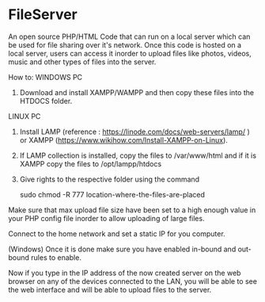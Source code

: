 # FileServer
An open source PHP/HTML Code that can run on a local server which can be used for file sharing over it's network.
Once this code is hosted on a local server, users can access it inorder to upload files like photos, videos, music 
and other types of files into the server.

How to:
WINDOWS PC
1) Download and install XAMPP/WAMPP and then copy these files into the HTDOCS folder. 

LINUX PC
1) Install LAMP (reference : https://linode.com/docs/web-servers/lamp/ ) or XAMPP (https://www.wikihow.com/Install-XAMPP-on-Linux).
2) If LAMP collection is installed, copy the files to /var/www/html and if it is XAMPP copy the files to /opt/lampp/htdocs
3) Give rights to the respective folder using the command 
    
    sudo chmod -R 777 location-where-the-files-are-placed
    
Make sure that max upload file size have been set to a high enough value in your PHP config file inorder to allow uploading of large files.

Connect to the home network and set a static IP for you computer.

(Windows) Once it is done make sure you have enabled in-bound and out-bound rules to enable.

Now if you type in the IP address of the now created server on the web browser on any of the devices connected to the LAN,
you will be able to see the web interface and will be able to upload files to the server.

